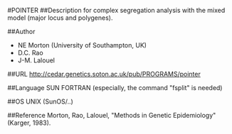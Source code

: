 #POINTER
##Description
for complex segregation analysis with the mixed model (major locus and polygenes).

##Author
* NE Morton (University of Southampton, UK)
* D.C. Rao
* J-M. Lalouel

##URL
http://cedar.genetics.soton.ac.uk/pub/PROGRAMS/pointer

##Language
SUN FORTRAN (especially, the command "fsplit" is needed)

##OS
UNIX (SunOS/..)

##Reference
Morton, Rao, Lalouel, "Methods in Genetic Epidemiology" (Karger, 1983).

